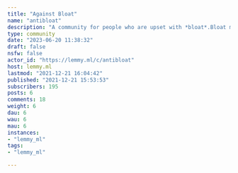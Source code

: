 ```yaml
---
title: "Against Bloat" 
name: "antibloat"
description: "A community for people who are upset with *bloat*.Bloat means the tendency of technology to inflate with features and legacy content and scope and use cases and flashy effects to the point of causing technical issues, security problems, wasteful data consumption and a lack of design direction and usability.This applies to both web bloat, application bloat and operating system bloat as well as related phenomena."
type: community
date: "2023-06-20 11:38:32"
draft: false
nsfw: false
actor_id: "https://lemmy.ml/c/antibloat"
host: lemmy.ml
lastmod: "2021-12-21 16:04:42"
published: "2021-12-21 15:53:53"
subscribers: 195
posts: 6
comments: 18
weight: 6
dau: 6
wau: 6
mau: 6
instances:
- "lemmy_ml"
tags: 
- "lemmy_ml"

---
```

